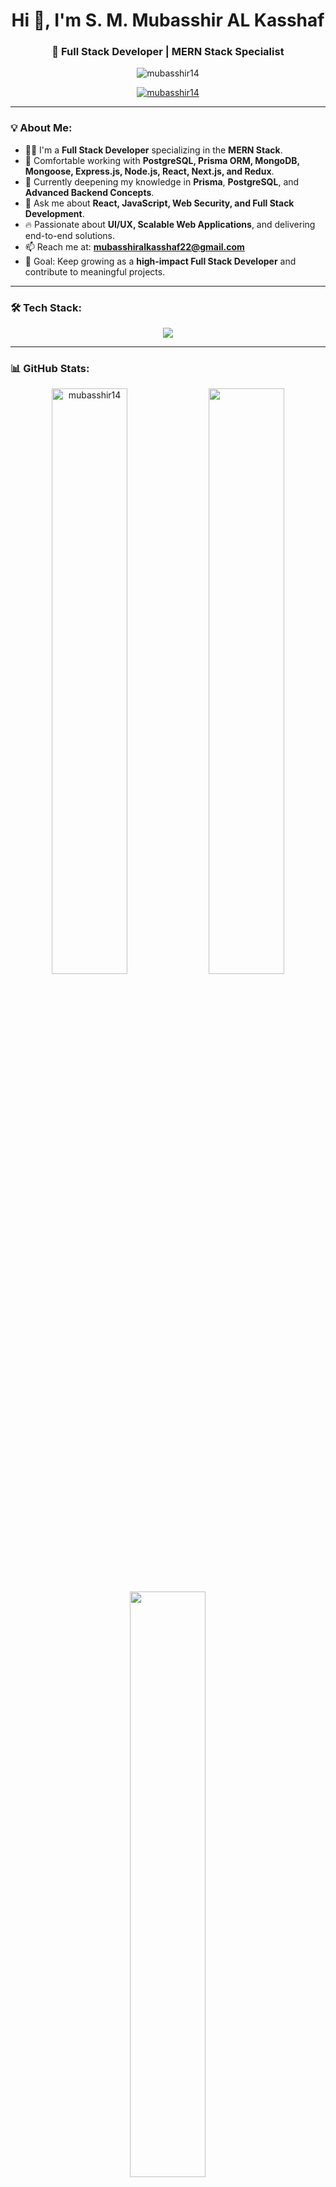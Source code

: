<h1 align="center">Hi 👋, I'm S. M. Mubasshir AL Kasshaf</h1>
<h3 align="center">🚀 Full Stack Developer | MERN Stack Specialist </h3>

<p align="center">
  <img src="https://komarev.com/ghpvc/?username=mubasshir14&label=Profile%20views&color=0e75b6&style=flat" alt="mubasshir14" />
</p>

<p align="center">
  <a href="https://github.com/ryo-ma/github-profile-trophy">
    <img src="https://github-profile-trophy.vercel.app/?username=mubasshir14&theme=onedark&no-frame=false&margin-w=15" alt="mubasshir14" />
  </a>
</p>

---

### 💡 About Me:
- 👨‍💻 I'm a **Full Stack Developer** specializing in the **MERN Stack**.
- 🚀 Comfortable working with **PostgreSQL, Prisma ORM, MongoDB, Mongoose, Express.js, Node.js, React, Next.js, and Redux**.
- 🌱 Currently deepening my knowledge in **Prisma**, **PostgreSQL**, and **Advanced Backend Concepts**.
- 💬 Ask me about **React, JavaScript, Web Security, and Full Stack Development**.
- 🔥 Passionate about **UI/UX, Scalable Web Applications**, and delivering end-to-end solutions.
- 📫 Reach me at: **mubasshiralkasshaf22@gmail.com**
- 🎯 Goal: Keep growing as a **high-impact Full Stack Developer** and contribute to meaningful projects.

---

### 🛠️ Tech Stack:
<p align="center">
  <img src="https://skillicons.dev/icons?i=react,nextjs,redux,js,ts,nodejs,express,mongodb,postgres,prisma,mongoose,tailwind,bootstrap,html,css,figma,git,github,python,c,cpp,java,numpy,pandas" />
</p>

---

### 📊 GitHub Stats:
<p align="center">
  <img src="https://github-readme-stats.vercel.app/api?username=mubasshir14&show_icons=true&theme=tokyonight&hide_border=true" alt="mubasshir14" width="49%"/>  
  <img src="https://github-readme-streak-stats.herokuapp.com/?user=mubasshir14&theme=tokyonight&hide_border=true" width="49%"/>
</p>

<p align="center">
  <img src="https://github-readme-stats.vercel.app/api/top-langs/?username=mubasshir14&layout=compact&theme=tokyonight&hide_border=true" width="49%">
</p>

---

### 📬 Connect With Me:
<p align="center">
  <a href="https://linkedin.com/in/smmubasshiralkasshaf"><img src="https://img.shields.io/badge/LinkedIn-0077B5.svg?style=for-the-badge&logo=linkedin&logoColor=white" alt="LinkedIn" /></a>
  <a href="https://fb.com/mubasshir%20al%20kasshaf"><img src="https://img.shields.io/badge/Facebook-1877F2.svg?style=for-the-badge&logo=facebook&logoColor=white" alt="Facebook" /></a>
  <a href="https://codeforces.com/profile/mubasshir_15"><img src="https://img.shields.io/badge/CodeForces-1F8ACB.svg?style=for-the-badge&logo=codeforces&logoColor=white" alt="CodeForces" /></a>
  <a href="https://developer-portfolio-eta-two.vercel.app/"><img src="https://img.shields.io/badge/Portfolio-000000.svg?style=for-the-badge&logo=vercel&logoColor=white" alt="Portfolio" /></a>
</p>
